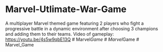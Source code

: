 # Marvel-Utlimate-War-Game
A multiplayer Marvel themed game featuring 2 players who fight a progressive battle in a dynamic environment after choosing 3 champions and adding them to their teams.
Video of gameplay: https://youtu.be/4s5w9qbE13Q
#   M a r v e l _ G a m e  
 #   M a r v e l _ G a m e  
 #   M a r v e l _ G a m e  
 
